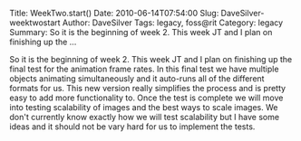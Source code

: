 Title: WeekTwo.start()
Date: 2010-06-14T07:54:00
Slug: DaveSilver-weektwostart
Author: DaveSilver
Tags: legacy, foss@rit
Category: legacy
Summary: So it is the beginning of week 2. This week JT and I plan on finishing up the ... 

So it is the beginning of week 2. This week JT and I plan on finishing up the
final test for the animation frame rates. In this final test we have multiple
objects animating simultaneously and it auto-runs all of the different formats
for us. This new version really simplifies the process and is pretty easy to
add more functionality to. Once the test is complete we will move into testing
scalability of images and the best ways to scale images. We don't currently
know exactly how we will test scalability but I have some ideas and it should
not be vary hard for us to implement the tests.

